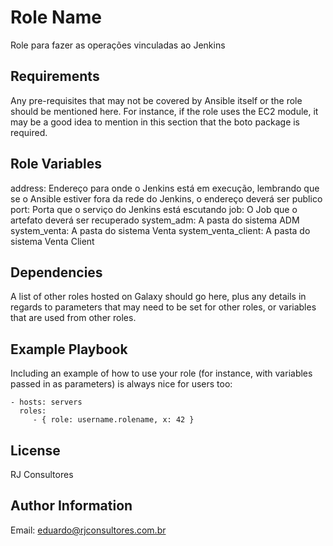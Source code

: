 Role Name
=========

Role para fazer as operações vinculadas ao Jenkins

Requirements
------------

Any pre-requisites that may not be covered by Ansible itself or the role should be mentioned here. For instance, if the role uses the EC2 module, it may be a good idea to mention in this section that the boto package is required.

Role Variables
--------------

address: Endereço para onde o Jenkins está em execução, lembrando que se o Ansible estiver fora da rede do Jenkins, o endereço deverá ser publico
port: Porta que o serviço do Jenkins está escutando
job: O Job que o artefato deverá ser recuperado
system_adm: A pasta do sistema ADM
system_venta: A pasta do sistema Venta
system_venta_client: A pasta do sistema Venta Client

Dependencies
------------

A list of other roles hosted on Galaxy should go here, plus any details in regards to parameters that may need to be set for other roles, or variables that are used from other roles.

Example Playbook
----------------

Including an example of how to use your role (for instance, with variables passed in as parameters) is always nice for users too:

    - hosts: servers
      roles:
         - { role: username.rolename, x: 42 }

License
-------

RJ Consultores

Author Information
------------------

Email: eduardo@rjconsultores.com.br
